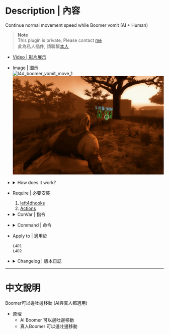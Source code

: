 # Description | 內容
Continue normal movement speed while Boomer vomit (AI + Human)

> __Note__ <br/>
This plugin is private, Please contact [me](https://github.com/fbef0102/Game-Private_Plugin#私人插件列表-private-plugins-list)<br/>
此為私人插件, 請聯繫[本人](https://github.com/fbef0102/Game-Private_Plugin#私人插件列表-private-plugins-list)

* [Video | 影片展示](https://youtu.be/qpM2dONgfvU)

* Image | 圖示
	<br/>![l4d_boomer_vomit_move_1](image/l4d_boomer_vomit_move_1.gif)
	<br/>![l4d_boomer_vomit_move_2](image/l4d_boomer_vomit_move_2.gif)

* <details><summary>How does it work?</summary>

	* Boomer can move while vomit
	* Apply to both human and AI Boomer
</details>

* Require | 必要安裝
	1. [left4dhooks](https://forums.alliedmods.net/showthread.php?t=321696)
	2. [Actions](https://forums.alliedmods.net/showthread.php?t=336374)

* <details><summary>ConVar | 指令</summary>

	* cfg/sourcemod/l4d_boomer_vomit_move.cfg
		```php
		// 0=Plugin off, 1=Plugin on.
		l4d_boomer_vomit_move_enable "1"
		```
</details>

* <details><summary>Command | 命令</summary>

	None
</details>

* Apply to | 適用於
	```
	L4D1
	L4D2
	```

* <details><summary>Changelog | 版本日誌</summary>

	* v1.1 (2024-4-22)
		* Support L4D1

	* v1.0 (2023-9-22)
		* Initial Release
		* Credit: [Forgetest](https://github.com/jensewe)
</details>

- - - -
# 中文說明
Boomer可以邊吐邊移動 (AI與真人都適用)

* 原理
	* AI Boomer 可以邊吐邊移動
	* 真人Boomer 可以邊吐邊移動